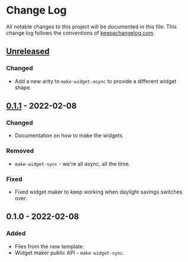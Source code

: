 # Change Log
All notable changes to this project will be documented in this file. This change log follows the conventions of [keepachangelog.com](http://keepachangelog.com/).

## [Unreleased]
### Changed
- Add a new arity to `make-widget-async` to provide a different widget shape.

## [0.1.1] - 2022-02-08
### Changed
- Documentation on how to make the widgets.

### Removed
- `make-widget-sync` - we're all async, all the time.

### Fixed
- Fixed widget maker to keep working when daylight savings switches over.

## 0.1.0 - 2022-02-08
### Added
- Files from the new template.
- Widget maker public API - `make-widget-sync`.

[Unreleased]: https://github.com/photography.appfor/ingester/compare/0.1.1...HEAD
[0.1.1]: https://github.com/photography.appfor/ingester/compare/0.1.0...0.1.1
